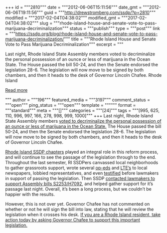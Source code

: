 +++
id = """2810"""
date = """2012-06-06T15:11:56"""
date_gmt = """2012-06-06T19:11:56"""
guid = """http://drewstromberg.com/ssdp/?p=2810"""
modified = """2017-02-04T04:38:02"""
modified_gmt = """2017-02-04T04:38:02"""
slug = """rhode-island-house-and-senate-vote-to-pass-marijuana-decriminalization"""
status = """publish"""
type = """post"""
link = """https://ssdp.org/blog/rhode-island-house-and-senate-vote-to-pass-marijuana-decriminalization/"""
title = """Rhode Island House and Senate Vote to Pass Marijuana Decriminalization"""
excerpt = """<p>Last night, Rhode Island State Assembly members voted to decriminalize the personal possession of an ounce or less of marijuana in the Ocean State. The House passed the bill 50-24, and then the Senate endorsed the legislation 28-6. The legislation will now move to be signed by both chambers, and then it heads to the desk of Governor Lincoln Chafee. Rhode Island</p>
<div class="h10"></div>
<p><a class="more-link2 flat" href="https://ssdp.org/blog/rhode-island-house-and-senate-vote-to-pass-marijuana-decriminalization/">Read more</a></p>
"""
author = """196"""
featured_media = """3197"""
comment_status = """open"""
ping_status = """open"""
template = """"""
format = """standard"""
meta = """[]"""
categories = """[24]"""
tags = """[995, 625, 110, 996, 997, 166, 278, 998, 999, 1000]"""
+++
Last night, Rhode Island State Assembly members <a href="http://www.boston.com/news/local/rhode_island/articles/2012/06/05/ri_lawmakers_to_vote_on_pot_decriminalization/" target="_blank">voted to decriminalize the personal possession of an ounce or less of marijuana in the Ocean State.</a> The House passed the bill 50-24, and then the Senate endorsed the legislation 28-6. The legislation will now move to be signed by both chambers, and then it heads to the desk of Governor Lincoln Chafee.



<a href="http://ssdp.org/chapters/northeast/rhode-island">Rhode Island SSDP chapters</a> played an integral role in this reform process, and will continue to see the passage of the legislation through to the end. Throughout the last semester, RI SSDPers canvassed local neighborhoods to gather grassroots support, wrote several <a href="http://www.metrowestdailynews.com/opinion/x1157746620/Casey-Say-yes-to-medical-cannabis">op-eds</a> and <a href="http://news.providencejournal.com/letters-to-the-editor/2012/05/jared-moffat-reform-ri-marijuana-law.html">LTE&#8217;s</a> to local newspapers, lobbied representatives, and even <a href="http://www.browndailyherald.com/news/city-state/legislation-would-decriminalize-marijuana-in-r-i-1.2718743">testified</a> before lawmakers in support of passing the legislation. Then SSDP <a href="http://ssdp.org/news/blog/decriminalize-marijuana-in-rhode-island">contacted lawmakers to support Assembly bills S2253/H7092</a>, and helped gather support for it&#8217;s passage last night. Overall, it&#8217;s been a long process, but we couldn&#8217;t be happier with the results.



However, this is not over yet. Governor Chafee has not commented on whether or not he will sign the bill into law, stating that he will review the legislation when it crosses his desk. <a href="http://ssdp.org/action/tell-governor-chafee-to-support-marijuana-decriminalization-in-rhode-island">If you are a Rhode Island resident, take action today by asking Governor Chafee to support this important legislation.</a>

<div></div>
